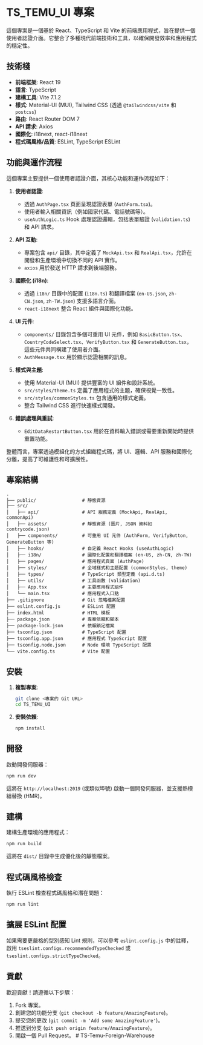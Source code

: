 # TS_TEMU_UI 專案

這個專案是一個基於 React、TypeScript 和 Vite 的前端應用程式，旨在提供一個使用者認證介面。它整合了多種現代前端技術和工具，以確保開發效率和應用程式的穩定性。

## 技術棧

- **前端框架**: React 19
- **語言**: TypeScript
- **建構工具**: Vite 7.1.2
- **樣式**: Material-UI (MUI), Tailwind CSS (透過 `@tailwindcss/vite` 和 `postcss`)
- **路由**: React Router DOM 7
- **API 請求**: Axios
- **國際化**: i18next, react-i18next
- **程式碼風格/品質**: ESLint, TypeScript ESLint

## 功能與運作流程

這個專案主要提供一個使用者認證介面，其核心功能和運作流程如下：

1.  **使用者認證**:

    - 透過 `AuthPage.tsx` 頁面呈現認證表單 (`AuthForm.tsx`)。
    - 使用者輸入相關資訊（例如國家代碼、電話號碼等）。
    - `useAuthLogic.ts` Hook 處理認證邏輯，包括表單驗證 (`validation.ts`) 和 API 請求。

2.  **API 互動**:

    - 專案包含 `api/` 目錄，其中定義了 `MockApi.tsx` 和 `RealApi.tsx`，允許在開發和生產環境中切換不同的 API 實作。
    - `axios` 用於發送 HTTP 請求到後端服務。

3.  **國際化 (i18n)**:

    - 透過 `i18n/` 目錄中的配置 (`i18n.ts`) 和翻譯檔案 (`en-US.json`, `zh-CN.json`, `zh-TW.json`) 支援多語言介面。
    - `react-i18next` 整合 React 組件與國際化功能。

4.  **UI 元件**:

    - `components/` 目錄包含多個可重用 UI 元件，例如 `BasicButton.tsx`、`CountryCodeSelect.tsx`、`VerifyButton.tsx` 和 `GenerateButton.tsx`，這些元件共同構建了使用者介面。
    - `AuthMessage.tsx` 用於顯示認證相關的訊息。

5.  **樣式與主題**:

    - 使用 Material-UI (MUI) 提供豐富的 UI 組件和設計系統。
    - `src/styles/theme.ts` 定義了應用程式的主題，確保視覺一致性。
    - `src/styles/commonStyles.ts` 包含通用的樣式定義。
    - 整合 Tailwind CSS 進行快速樣式開發。

6.  **錯誤處理與重試**:
    - `EditDataRestartButton.tsx` 用於在資料輸入錯誤或需要重新開始時提供重置功能。

整體而言，專案透過模組化的方式組織程式碼，將 UI、邏輯、API 服務和國際化分離，提高了可維護性和可擴展性。

## 專案結構

```
.
├── public/                 # 靜態資源
├── src/
│   ├── api/                # API 服務定義 (MockApi, RealApi, commonApi)
│   ├── assets/             # 靜態資源 (圖片, JSON 資料如 contrycode.json)
│   ├── components/         # 可重用 UI 元件 (AuthForm, VerifyButton, GenerateButton 等)
│   ├── hooks/              # 自定義 React Hooks (useAuthLogic)
│   ├── i18n/               # 國際化配置和翻譯檔案 (en-US, zh-CN, zh-TW)
│   ├── pages/              # 應用程式頁面 (AuthPage)
│   ├── styles/             # 全域樣式和主題配置 (commonStyles, theme)
│   ├── types/              # TypeScript 類型定義 (api.d.ts)
│   ├── utils/              # 工具函數 (validation)
│   ├── App.tsx             # 主要應用程式組件
│   └── main.tsx            # 應用程式入口點
├── .gitignore              # Git 忽略檔案配置
├── eslint.config.js        # ESLint 配置
├── index.html              # HTML 模板
├── package.json            # 專案依賴和腳本
├── package-lock.json       # 依賴鎖定檔案
├── tsconfig.json           # TypeScript 配置
├── tsconfig.app.json       # 應用程式 TypeScript 配置
├── tsconfig.node.json      # Node 環境 TypeScript 配置
└── vite.config.ts          # Vite 配置
```

## 安裝

1.  **複製專案**:

    ```bash
    git clone <專案的 Git URL>
    cd TS_TEMU_UI
    ```

2.  **安裝依賴**:
    ```bash
    npm install
    ```

## 開發

啟動開發伺服器：

```bash
npm run dev
```

這將在 `http://localhost:2019` (或類似埠號) 啟動一個開發伺服器，並支援熱模組替換 (HMR)。

## 建構

建構生產環境的應用程式：

```bash
npm run build
```

這將在 `dist/` 目錄中生成優化後的靜態檔案。

## 程式碼風格檢查

執行 ESLint 檢查程式碼風格和潛在問題：

```bash
npm run lint
```

## 擴展 ESLint 配置

如果需要更嚴格的型別感知 Lint 規則，可以參考 `eslint.config.js` 中的註釋，啟用 `tseslint.configs.recommendedTypeChecked` 或 `tseslint.configs.strictTypeChecked`。

## 貢獻

歡迎貢獻！請遵循以下步驟：

1.  Fork 專案。
2.  創建您的功能分支 (`git checkout -b feature/AmazingFeature`)。
3.  提交您的更改 (`git commit -m 'Add some AmazingFeature'`)。
4.  推送到分支 (`git push origin feature/AmazingFeature`)。
5.  開啟一個 Pull Request。
    #   T S - T e m u - F o r e i g n - W a r e h o u s e 
     
     
